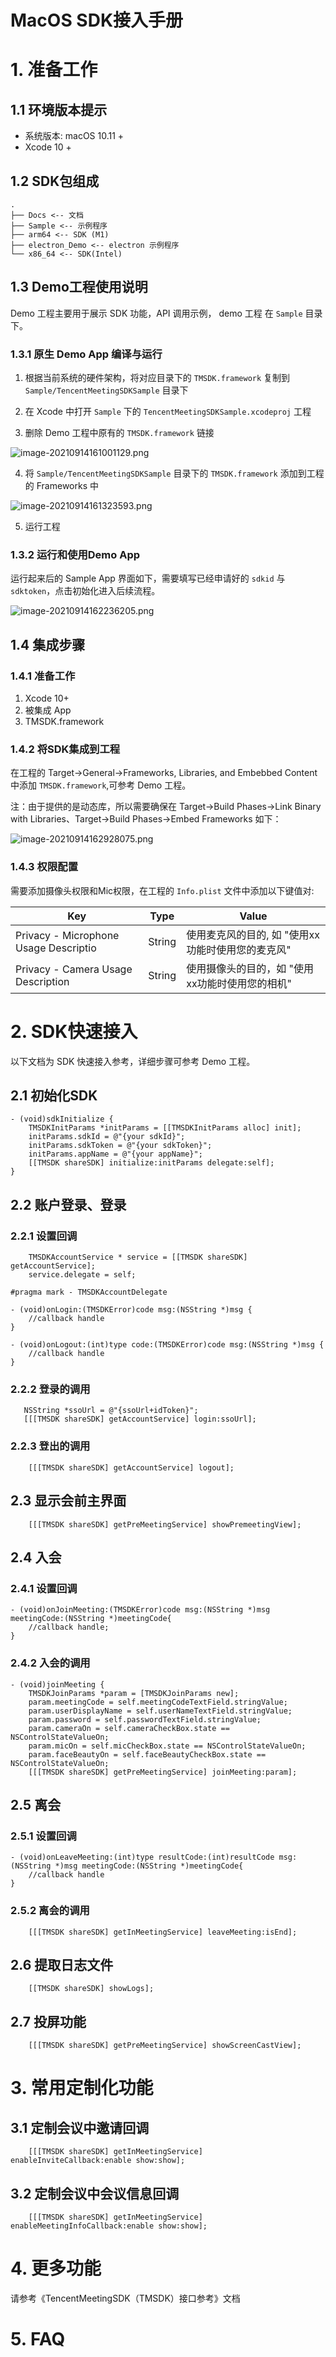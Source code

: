 # MacOS SDK接入手册

# 1. 准备工作
## 1.1 环境版本提示
- 系统版本: macOS 10.11 +
- Xcode 10 +

## 1.2 SDK包组成
```
.
├── Docs <-- 文档
├── Sample <-- 示例程序
├── arm64 <-- SDK (M1)
├── electron_Demo <-- electron 示例程序
└── x86_64 <-- SDK(Intel)
```

## 1.3 Demo工程使用说明

Demo 工程主要用于展示 SDK 功能，API 调用示例， demo 工程 在 `Sample` 目录下。

### 1.3.1 原生 Demo App 编译与运行

1. 根据当前系统的硬件架构，将对应目录下的 `TMSDK.framework` 复制到 `Sample/TencentMeetingSDKSample` 目录下

2. 在 Xcode 中打开 `Sample` 下的 `TencentMeetingSDKSample.xcodeproj` 工程

3. 删除 Demo 工程中原有的 `TMSDK.framework` 链接

![image-20210914161001129.png](images/image-20210914161001129.png)
   
4. 将 `Sample/TencentMeetingSDKSample` 目录下的 `TMSDK.framework` 添加到工程的 Frameworks 中

![image-20210914161323593.png](images/image-20210914161323593.png)

5. 运行工程

### 1.3.2 运行和使用Demo App

运行起来后的 Sample App 界面如下，需要填写已经申请好的 `sdkid` 与 `sdktoken`，点击初始化进入后续流程。

![image-20210914162236205.png](images/image-20210914162236205.png)

## 1.4 集成步骤
### 1.4.1 准备工作

1. Xcode 10+
2. 被集成 App
3. TMSDK.framework

### 1.4.2 将SDK集成到工程

在工程的 Target->General->Frameworks, Libraries, and  Embebbed Content  中添加 `TMSDK.framework`,可参考 Demo 工程。

注：由于提供的是动态库，所以需要确保在 Target->Build Phases->Link Binary with Libraries、Target->Build Phases->Embed Frameworks 如下：

![image-20210914162928075.png](images/image-20210914162928075.png)

### 1.4.3 权限配置

需要添加摄像头权限和Mic权限，在工程的  `Info.plist` 文件中添加以下键值对:

| **Key**                               | **Type** | **Value**                                          |
| ------------------------------------- | -------- | -------------------------------------------------- |
| Privacy - Microphone Usage Descriptio | String   | 使用麦克风的目的,  如 "使用xx功能时使用您的麦克风" |
| Privacy - Camera Usage Description    | String   | 使用摄像头的目的，如 "使用xx功能时使用您的相机"    |

# 2. SDK快速接入

以下文档为 SDK 快速接入参考，详细步骤可参考 Demo 工程。

## 2.1 初始化SDK
```objc
- (void)sdkInitialize {
    TMSDKInitParams *initParams = [[TMSDKInitParams alloc] init];
    initParams.sdkId = @"{your sdkId}";
    initParams.sdkToken = @"{your sdkToken}";
    initParams.appName = @"{your appName}";
    [[TMSDK shareSDK] initialize:initParams delegate:self];
}
```
## 2.2 账户登录、登录
### 2.2.1 设置回调
```objc
    TMSDKAccountService * service = [[TMSDK shareSDK] getAccountService];
    service.delegate = self;
```

```objc
#pragma mark - TMSDKAccountDelegate

- (void)onLogin:(TMSDKError)code msg:(NSString *)msg {
    //callback handle
}

- (void)onLogout:(int)type code:(TMSDKError)code msg:(NSString *)msg {
    //callback handle
}
```
### 2.2.2 登录的调用
```objc
   NSString *ssoUrl = @"{ssoUrl+idToken}";
   [[[TMSDK shareSDK] getAccountService] login:ssoUrl];
```
### 2.2.3 登出的调用
```objc
    [[[TMSDK shareSDK] getAccountService] logout];
```
## 2.3 显示会前主界面

```objc
    [[[TMSDK shareSDK] getPreMeetingService] showPremeetingView];
```

## 2.4 入会
### 2.4.1 设置回调
```objc
- (void)onJoinMeeting:(TMSDKError)code msg:(NSString *)msg meetingCode:(NSString *)meetingCode{
    //callback handle;
}
```
### 2.4.2 入会的调用
```objc
- (void)joinMeeting {
    TMSDKJoinParams *param = [TMSDKJoinParams new];
    param.meetingCode = self.meetingCodeTextField.stringValue;
    param.userDisplayName = self.userNameTextField.stringValue;
    param.password = self.passwordTextField.stringValue;
    param.cameraOn = self.cameraCheckBox.state == NSControlStateValueOn;
    param.micOn = self.micCheckBox.state == NSControlStateValueOn;
    param.faceBeautyOn = self.faceBeautyCheckBox.state == NSControlStateValueOn;
    [[[TMSDK shareSDK] getPreMeetingService] joinMeeting:param];
```
## 2.5 离会
### 2.5.1 设置回调
```objc
- (void)onLeaveMeeting:(int)type resultCode:(int)resultCode msg:(NSString *)msg meetingCode:(NSString *)meetingCode{
    //callback handle
}
```
### 2.5.2 离会的调用
```objc
    [[[TMSDK shareSDK] getInMeetingService] leaveMeeting:isEnd];
```

## 2.6 提取日志文件
```objc
    [[TMSDK shareSDK] showLogs];
```
## 2.7 投屏功能
```objc
    [[[TMSDK shareSDK] getPreMeetingService] showScreenCastView];
```

# 3. 常用定制化功能

## 3.1 定制会议中邀请回调
```objc
    [[[TMSDK shareSDK] getInMeetingService] enableInviteCallback:enable show:show];
```
## 3.2 定制会议中会议信息回调
```objc
    [[[TMSDK shareSDK] getInMeetingService] enableMeetingInfoCallback:enable show:show];
```


# 4. 更多功能
请参考《TencentMeetingSDK（TMSDK）接口参考》文档


# 5. FAQ

